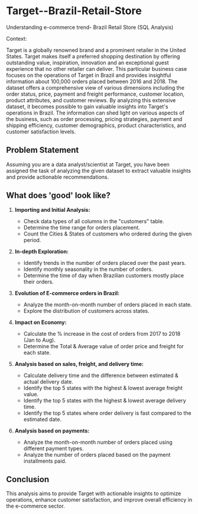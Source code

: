 # Target--Brazil-Retail-Store
Understanding e-commerce trend- Brazil Retail Store (SQL Analysis)

Context:

Target is a globally renowned brand and a prominent retailer in the United States. Target makes itself a preferred shopping destination by offering outstanding value, inspiration, innovation and an exceptional guest experience that no other retailer can deliver.
This particular business case focuses on the operations of Target in Brazil and provides insightful information about 100,000 orders placed between 2016 and 2018. The dataset offers a comprehensive view of various dimensions including the order status, price, payment and freight performance, customer location, product attributes, and customer reviews.
By analyzing this extensive dataset, it becomes possible to gain valuable insights into Target's operations in Brazil. The information can shed light on various aspects of the business, such as order processing, pricing strategies, payment and shipping efficiency, customer demographics, product characteristics, and customer satisfaction levels.

## Problem Statement

Assuming you are a data analyst/scientist at Target, you have been assigned the task of analyzing the given dataset to extract valuable insights and provide actionable recommendations.

## What does 'good' look like?

1. **Importing and Initial Analysis:**
   - Check data types of all columns in the "customers" table.
   - Determine the time range for orders placement.
   - Count the Cities & States of customers who ordered during the given period.

2. **In-depth Exploration:**
   - Identify trends in the number of orders placed over the past years.
   - Identify monthly seasonality in the number of orders.
   - Determine the time of day when Brazilian customers mostly place their orders.

3. **Evolution of E-commerce orders in Brazil:**
   - Analyze the month-on-month number of orders placed in each state.
   - Explore the distribution of customers across states.

4. **Impact on Economy:**
   - Calculate the % increase in the cost of orders from 2017 to 2018 (Jan to Aug).
   - Determine the Total & Average value of order price and freight for each state.

5. **Analysis based on sales, freight, and delivery time:**
   - Calculate delivery time and the difference between estimated & actual delivery date.
   - Identify the top 5 states with the highest & lowest average freight value.
   - Identify the top 5 states with the highest & lowest average delivery time.
   - Identify the top 5 states where order delivery is fast compared to the estimated date.

6. **Analysis based on payments:**
   - Analyze the month-on-month number of orders placed using different payment types.
   - Analyze the number of orders placed based on the payment installments paid.

## Conclusion

This analysis aims to provide Target with actionable insights to optimize operations, enhance customer satisfaction, and improve overall efficiency in the e-commerce sector.

